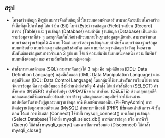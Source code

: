 ## สรุป
* โครงสร้างข้อมูล คือรูปแบบการจัดเก็บข้อมูลไว้ในระบบคอมพิวเตอร์ สามารถจัดระเบียบโครงสร้างที่เล็กที่สุดไปหาใหญ่ ได้แก่ บิท (Bit) ไบท์ (Byte) เขตข้อมูล (Field) ระเบียน (Record) ตาราง (Table) และ ฐานข้อมูล (Database) ตามลำดับ ฐานข้อมูล (Database) เป็นแหล่งรวมข้อมูลจากที่ต่าง ๆ และถูกจัดเก็บไว้อย่างมีระบบภายในฐานข้อมูลชุดเดียวกัน สามารถจำแนกแบบจำลองฐานข้อมูลได้ 4 แบบ ได้แก่ แบบจำลองฐานข้อมูลแบบลำดับชั้น แบบจำลองฐานข้อมูลแบบเครือข่าย แบบจำลองฐานข้อมูลเชิงสัมพันธ์ และ แบบจำลองฐานข้อมูลเชิงวัตถุ โดยความสัมพันธ์ของข้อมูลสามารถจำแนก 3 รูปแบบ ได้แก่ ความสัมพันธ์แบบหนึ่งต่อหนึ่ง ความสัมพันธ์แบบหนึ่งต่อกลุ่ม และ ความสัมพันธ์แบบกลุ่มต่อกลุ่ม 

* คำสั่งภาษาเอสคิวแอล (SQL) สามารถจัดกลุ่มได้ 3 กลุ่ม คือ กลุ่มดีดีแอล (DDL: Data Definition Language) กลุ่มดีเอ็มแอล (DML: Data Manipulation Language) และ กลุ่มดีซีแอล (DCL: Data Control Language) โดยกลุ่มที่ใช้งานสำหรับการเขียนโปรแกรมจัดการข้อมูล คือ กลุ่มดีเอ็มแอล ซึ่งมีส่วนคำสั่งสำคัญ 4 คำสั่ง ได้แก่ คำสั่งเลือก (SELECT) คำสั่งแทรก (INSERT) คำสั่งปรับปรุง (UPDATE) และ คำสั่งลบ (DELETE) ส่วนกลุ่มกลุ่มดีดีแอลและกลุ่มดีซีแอลจะเกี่ยวข้องกับการสร้างฐานข้อมูลและควบคุมสิทธิการใช้งานผ่านแอปพลิเคชันสำหรับผู้ดูแลระบบฐานข้อมูล อาทิ พีเอชพีมายแอดมิน (PHPmyAdmin) การติดต่อฐานข้อมูลมายเอสคิวแอล (MySQL) ด้วยภาษาพีเอชพี (PHP) มีขั้นตอนดำเนินการ 4 ขั้นตอน ได้แก่ การเชื่อมต่อ (Connect) ใช้คำสั่ง mysqli_connect() การเลือกฐานข้อมูล (Select Database) ใช้คำสั่ง mysqli_select_db() การจัดการข้อมูล หรือ การคิวรี (Query) ใช้คำสั่ง mysqli_query() และ	การปิดการเชื่อมต่อ (Disconnect) ใช้คำสั่ง mysqli_close() 